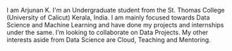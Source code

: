 I am Arjunan K. I'm an Undergraduate student from the St. Thomas College (University of Calicut) Kerala, India. I am mainly focused towards Data Science and Machine Learning and have done my projects and internships under the same. I’m looking to collaborate on Data Projects. My other interests aside from Data Science are Cloud, Teaching and Mentoring.

